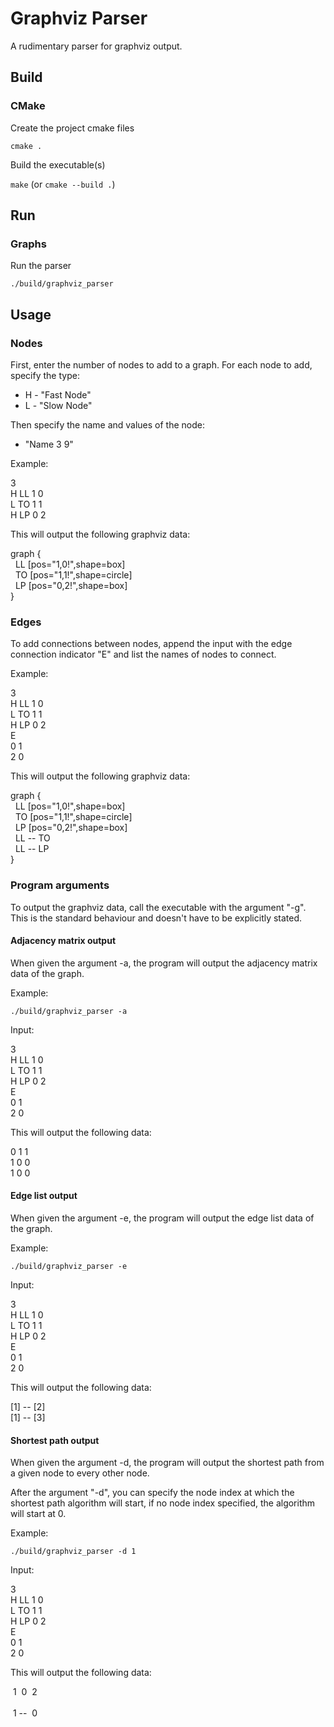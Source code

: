# Graphviz Parser

A rudimentary parser for graphviz output.

## Build

### CMake

Create the project cmake files

`cmake .`

Build the executable(s)

`make` (or `cmake --build .`)

## Run

### Graphs

Run the parser

`./build/graphviz_parser`

## Usage

### Nodes

First, enter the number of nodes to add to a graph.
For each node to add, specify the type:

* H - "Fast Node"
* L - "Slow Node"

Then specify the name and values of the node:
* "Name 3 9"

Example:

3<br>
H LL 1 0<br>
L TO 1 1<br>
H LP 0 2

This will output the following graphviz data:

graph {<br>
&nbsp;&nbsp;LL [pos="1,0!",shape=box]<br>
&nbsp;&nbsp;TO [pos="1,1!",shape=circle]<br>
&nbsp;&nbsp;LP [pos="0,2!",shape=box]<br>
}

### Edges

To add connections between nodes, append the input with the
edge connection indicator "E" and list the names of nodes
to connect.

Example:

3<br>
H LL 1 0<br>
L TO 1 1<br>
H LP 0 2<br>
E<br>
0 1<br>
2 0

This will output the following graphviz data:

graph {<br>
&nbsp;&nbsp;LL [pos="1,0!",shape=box]<br>
&nbsp;&nbsp;TO [pos="1,1!",shape=circle]<br>
&nbsp;&nbsp;LP [pos="0,2!",shape=box]<br>
&nbsp;&nbsp;LL -- TO<br>
&nbsp;&nbsp;LL -- LP<br>
}

### Program arguments

To output the graphviz data, call the executable with the argument "-g".
This is the standard behaviour and doesn't have to be explicitly stated.

#### Adjacency matrix output

When given the argument -a, the program will output the
adjacency matrix data of the graph.

Example:

```./build/graphviz_parser -a```

Input:

3<br>
H LL 1 0<br>
L TO 1 1<br>
H LP 0 2<br>
E<br>
0 1<br>
2 0

This will output the following data:

0 1 1<br>
1 0 0<br>
1 0 0

#### Edge list output

When given the argument -e, the program will output the
edge list data of the graph.

Example:

```./build/graphviz_parser -e```

Input:

3<br>
H LL 1 0<br>
L TO 1 1<br>
H LP 0 2<br>
E<br>
0 1<br>
2 0

This will output the following data:

[1] -- [2]<br>
[1] -- [3]

#### Shortest path output

When given the argument -d, the program will output the
shortest path from a given node to every other node.

After the argument "-d", you can specify the node index at
which the shortest path algorithm will start, if no node index
specified, the algorithm will start at 0.

Example:

```./build/graphviz_parser -d 1```

Input:

3<br>
H LL 1 0<br>
L TO 1 1<br>
H LP 0 2<br>
E<br>
0 1<br>
2 0

This will output the following data:

&nbsp;1&nbsp;&nbsp;0&nbsp;&nbsp;2&nbsp;
<br><br>
&nbsp;1&nbsp;--&nbsp;&nbsp;0&nbsp;
